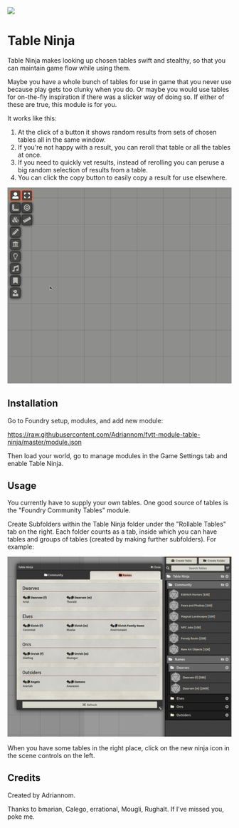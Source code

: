 ![](https://img.shields.io/badge/Foundry-v0.7.7-informational)
<!--- Downloads @ Latest Badge -->
<!--- replace <user>/<repo> with your username/repository -->
<!--- ![Latest Release Download Count](https://img.shields.io/github/downloads/adriannom/fvtt-module-table-ninja/latest/module.zip) -->

<!--- Forge Bazaar Install % Badge -->
<!--- replace <your-module-name> with the `name` in your manifest -->
<!--- ![Forge Installs](https://img.shields.io/badge/dynamic/json?label=Forge%20Installs&query=package.installs&suffix=%25&url=https%3A%2F%2Fforge-vtt.com%2Fapi%2Fbazaar%2Fpackage%2Ftable-ninja&colorB=4aa94a) -->


# Table Ninja

Table Ninja makes looking up chosen tables swift and stealthy, so that you can maintain game flow while using them.

Maybe you have a whole bunch of tables for use in game that you never use because play gets too clunky when you do. Or maybe you would use tables for on-the-fly inspiration if there was a slicker way of doing so. If either of these are true, this module is for you.

It works like this:

1. At the click of a button it shows random results from sets of chosen tables all in the same window.
2. If you're not happy with a result, you can reroll that table or all the tables at once.
3. If you need to quickly vet results, instead of rerolling you can peruse a big random selection of results from a table.
4. You can click the copy button to easily copy a result for use elsewhere.

![](./images/table-ninja-demo.gif)

## Installation

Go to Foundry setup, modules, and add new module:

https://raw.githubusercontent.com/Adriannom/fvtt-module-table-ninja/master/module.json

Then load your world, go to manage modules in the Game Settings tab and enable Table Ninja.

## Usage

You currently have to supply your own tables. One good source of tables is the "Foundry Community Tables" module.

Create Subfolders within the Table Ninja folder under the "Rollable Tables" tab on the right. Each folder counts as a tab, inside which you can have tables and groups of tables (created by making further subfolders). For example:

![](./images/table-structure-example.png)

When you have some tables in the right place, click on the new ninja icon in the scene controls on the left.

## Credits

Created by Adriannom.

Thanks to bmarian, Calego, errational, Mougli, Rughalt.
If I've missed you, poke me.